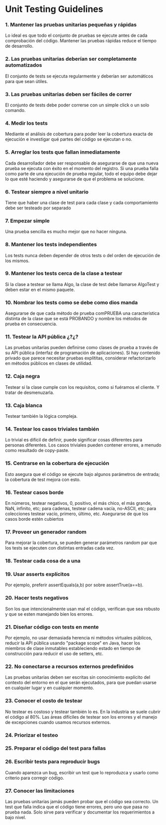 # Unit Testing Guidelines

### 1. Mantener las pruebas unitarias pequeñas y rápidas
Lo ideal es que todo el conjunto de pruebas se ejecute antes de cada comprobación del código. Mantener las pruebas rápidas reduce el tiempo de desarrollo.

### 2. Las pruebas unitarias deberían ser completamente automatizados
El conjunto de tests se ejecuta regularmente y deberían ser automáticos para que sean útiles.

### 3. Las pruebas unitarias deben ser fáciles de correr
El conjunto de tests debe poder correrse con un simple click o un solo comando.

### 4. Medir los tests
Mediante el análisis de cobertura para poder leer la cobertura exacta de ejecución e investigar qué partes del código se ejecutan o no.

### 5. Arreglar los tests que fallan inmediatamente
Cada desarrollador debe ser responsable de asegurarse de que una nueva prueba se ejecuta con éxito en el momento del registro. Si una prueba falla como parte de una ejecución de prueba regular, todo el equipo debe dejar lo que esté haciendo y asegurarse de que el problema se solucione.

### 6. Testear siempre a nivel unitario
Tiene que haber una clase de test para cada clase y cada comportamiento debe ser testeado por separado

### 7. Empezar simple
Una prueba sencilla es mucho mejor que no hacer ninguna.

### 8. Mantener los tests independientes
Los tests nunca deben depender de otros tests o del orden de ejecución de los mismos.

### 9. Mantener los tests cerca de la clase a testear
Si la clase a testear se llama Algo, la clase de test debe llamarse AlgoTest y deben estar en el mismo paquete.

### 10. Nombrar los tests como se debe como dios manda
Asegurarse de que cada método de prueba comPRUEBA una característica distinta de la clase que se está PROBANDO y nombre los métodos de prueba en consecuencia.

### 11. Testear la API pública ¿?¿?
Las pruebas unitarias pueden definirse como clases de prueba a través de su API pública (interfaz de programación de aplicaciones). Si hay contenido privado que parece necesitar pruebas explítitas, considerar refactorizarlo en métodos públicos en clases de utilidad.

### 12. Caja negra
Testear si la clase cumple con los requisitos, como si fuéramos el cliente. Y tratar de desmenuzarla.

### 13. Caja blanca
Testear también la lógica compleja.

### 14. Testear los casos triviales también
Lo trivial es difícil de definir, puede significar cosas diferentes para personas diferentes. Los casos triviales pueden contener errores, a menudo como resultado de copy-paste.

### 15. Centrarse en la cobertura de ejecución
Esto asegura que el código se ejecute bajo algunos parámetros de entrada; la cobertura de test mejora con esto.

### 16. Testear casos borde
En números, testear negativos, 0, positivo, el más chico, el más grande, NaN, infinito, etc; para cadenas, testear cadena
vacía, no-ASCII, etc; para colecciones testear vacío, primero, último, etc. Asegurarse de que los casos borde estén cubiertos

### 17. Proveer un generador random
Para mejorar la cobertura, se pueden generar parámetros random par que los tests se ejecuten con distintas entradas cada vez.

### 18. Testear cada cosa de a una

### 19. Usar asserts explícitos
Por ejemplo, preferir assertEquals(a,b) por sobre assertTrue(a==b).

### 20. Hacer tests negativos
Son los que intencionalmente usan mal el código, verifican que sea robusto y que se esten manejando bien los errores.

### 21. Diseñar código con tests en mente
Por ejemplo, no usar demasiada herencia ni métodos virtuales públicos, reducir la API pública usando "package scope" en Java,
hacer los miembros de clase inmutables estableciendo estado en tiempo de construcción para reducir el uso de setters, etc.

### 22. No conectarse a recursos externos predefinidos
Las pruebas unitarias deben ser escritas sin conocimiento explícito del contexto del entorno en el que serán ejecutados,
para que puedan usarse en cualquier lugar y en cualquier momento.

### 23. Conocer el costo de testear
No testear es costoso y testear también lo es. En la industria se suele cubrir el código al 80%. Las áreas difíciles de testear son los errores y el manejo de excepciones cuando usamos recursos externos.

### 24. Priorizar el testeo

### 25. Preparar el código del test para fallas

### 26. Escribir tests para reproducir bugs
Cuando aparezca un bug, escribir un test que lo reproduzca y usarlo como criterio para corregir código.

### 27. Conocer las limitaciones
Las pruebas unitarias jamás pueden probar que el código sea correcto. Un test que falla indica que el código tiene errores, pero uno que pasa no prueba nada. Solo sirve para verificar y documentar los requerimientos a bajo nivel.
